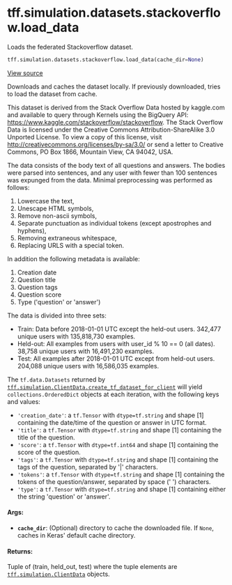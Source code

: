 <div itemscope itemtype="http://developers.google.com/ReferenceObject">
<meta itemprop="name" content="tff.simulation.datasets.stackoverflow.load_data" />
<meta itemprop="path" content="Stable" />
</div>

# tff.simulation.datasets.stackoverflow.load_data

Loads the federated Stackoverflow dataset.

```python
tff.simulation.datasets.stackoverflow.load_data(cache_dir=None)
```

<a target="_blank" href="http://github.com/tensorflow/federated/tree/master/tensorflow_federated/python/simulation/datasets/stackoverflow/load_data.py">View
source</a>

<!-- Placeholder for "Used in" -->

Downloads and caches the dataset locally. If previously downloaded, tries to
load the dataset from cache.

This dataset is derived from the Stack Overflow Data hosted by kaggle.com and
available to query through Kernels using the BigQuery API:
https://www.kaggle.com/stackoverflow/stackoverflow. The Stack Overflow Data is
licensed under the Creative Commons Attribution-ShareAlike 3.0 Unported License.
To view a copy of this license, visit
http://creativecommons.org/licenses/by-sa/3.0/ or send a letter to Creative
Commons, PO Box 1866, Mountain View, CA 94042, USA.

The data consists of the body text of all questions and answers. The bodies were
parsed into sentences, and any user with fewer than 100 sentences was expunged
from the data. Minimal preprocessing was performed as follows:

1.  Lowercase the text,
2.  Unescape HTML symbols,
3.  Remove non-ascii symbols,
4.  Separate punctuation as individual tokens (except apostrophes and hyphens),
5.  Removing extraneous whitespace,
6.  Replacing URLS with a special token.

In addition the following metadata is available:

1.  Creation date
2.  Question title
3.  Question tags
4.  Question score
5.  Type ('question' or 'answer')

The data is divided into three sets:

-   Train: Data before 2018-01-01 UTC except the held-out users. 342,477 unique
    users with 135,818,730 examples.
-   Held-out: All examples from users with user_id % 10 == 0 (all dates). 38,758
    unique users with 16,491,230 examples.
-   Test: All examples after 2018-01-01 UTC except from held-out users. 204,088
    unique users with 16,586,035 examples.

The `tf.data.Datasets` returned by
<a href="../../../../tff/simulation/ClientData.md#create_tf_dataset_for_client"><code>tff.simulation.ClientData.create_tf_dataset_for_client</code></a>
will yield `collections.OrderedDict` objects at each iteration, with the
following keys and values:

-   `'creation_date'`: a `tf.Tensor` with `dtype=tf.string` and shape [1]
    containing the date/time of the question or answer in UTC format.
-   `'title'`: a `tf.Tensor` with `dtype=tf.string` and shape [1] containing the
    title of the question.
-   `'score'`: a `tf.Tensor` with `dtype=tf.int64` and shape [1] containing the
    score of the question.
-   `'tags'`: a `tf.Tensor` with `dtype=tf.string` and shape [1] containing the
    tags of the question, separated by '|' characters.
-   `'tokens'`: a `tf.Tensor` with `dtype=tf.string` and shape [1] containing
    the tokens of the question/answer, separated by space (' ') characters.
-   `'type'`: a `tf.Tensor` with `dtype=tf.string` and shape [1] containing
    either the string 'question' or 'answer'.

#### Args:

*   <b>`cache_dir`</b>: (Optional) directory to cache the downloaded file. If
    `None`, caches in Keras' default cache directory.

#### Returns:

Tuple of (train, held_out, test) where the tuple elements are
<a href="../../../../tff/simulation/ClientData.md"><code>tff.simulation.ClientData</code></a>
objects.
